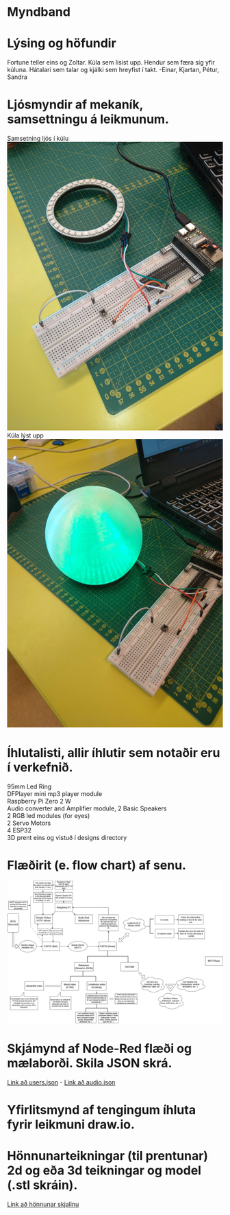 # Myndband

# Lýsing og höfundir
Fortune teller eins og Zoltar. Kúla sem lísist upp. Hendur sem færa sig yfir kúluna. Hátalari sem talar og kjálki sem hreyfist í takt.
-Einar, Kjartan, Pétur, Sandra

# Ljósmyndir af mekaník, samsettningu á leikmunum.
Samsetning ljós í kúlu 
<br>
<img src="/images/IMG_20250516_120430.jpg"></img>
<br>
Kúla lýst upp
<br>
<img src="/images/IMG_20250516_120504.jpg"></img>

# Íhlutalisti, allir íhlutir sem notaðir eru í verkefnið.
95mm Led Ring
<br>
DFPlayer mini mp3 player module
<br>
Raspberry Pi Zero 2 W
<br>
Audio converter and Amplifier module,
2 Basic Speakers
<br>
2 RGB led modules (for eyes)
<br>
2 Servo Motors
<br>
4 ESP32
<br>
3D prent eins og vistuð í designs directory
# Flæðirit (e. flow chart) af senu.
<img src="/designs/Half_finished_flowchart.drawio.png"></img>
# Skjámynd af Node-Red flæði og mælaborði. Skila JSON skrá.
[Link að  users.json](https://github.com/Hoovy00/VESM2/tree/main/users.json) -
[Link að audio.json](https://github.com/Hoovy00/VESM2/tree/main/audio.json)
# Yfirlitsmynd af tengingum íhluta fyrir leikmuni draw.io.

# Hönnunarteikningar (til prentunar) 2d og eða 3d teikningar og model (.stl skráin).
[Link að hönnunar skjalinu](https://github.com/Hoovy00/VESM2/tree/main/designs)
